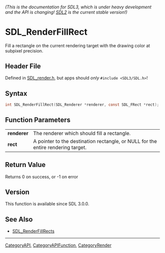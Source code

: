 ###### (This is the documentation for SDL3, which is under heavy development and the API is changing! [SDL2](https://wiki.libsdl.org/SDL2/) is the current stable version!)
# SDL_RenderFillRect

Fill a rectangle on the current rendering target with the drawing color at subpixel precision.

## Header File

Defined in [SDL_render.h](https://github.com/libsdl-org/SDL/blob/main/include/SDL3/SDL_render.h), but apps should _only_ `#include <SDL3/SDL.h>`!

## Syntax

```c
int SDL_RenderFillRect(SDL_Renderer *renderer, const SDL_FRect *rect);

```

## Function Parameters

|                  |                                                                                  |
| ---------------- | -------------------------------------------------------------------------------- |
| **renderer**     | The renderer which should fill a rectangle.                                      |
| **rect**         | A pointer to the destination rectangle, or NULL for the entire rendering target. |

## Return Value

Returns 0 on success, or -1 on error

## Version

This function is available since SDL 3.0.0.

## See Also

* [SDL_RenderFillRects](SDL_RenderFillRects)

----
[CategoryAPI](CategoryAPI), [CategoryAPIFunction](CategoryAPIFunction), [CategoryRender](CategoryRender)


